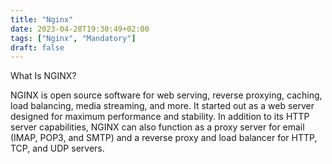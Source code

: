 ```yaml
---
title: "Nginx"
date: 2023-04-28T19:30:49+02:00
tags: ["Nginx", "Mandatory"]
draft: false
---
```


What Is NGINX?

NGINX is open source software for web serving, reverse proxying, caching, load balancing, media streaming, and more. It started out as a web server designed for maximum performance and stability. In addition to its HTTP server capabilities, NGINX can also function as a proxy server for email (IMAP, POP3, and SMTP) and a reverse proxy and load balancer for HTTP, TCP, and UDP servers.